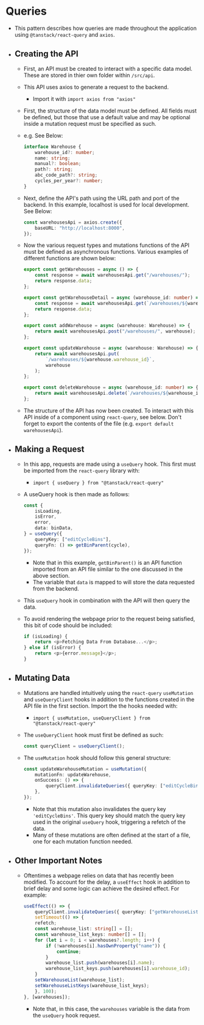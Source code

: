 # Queries

- This pattern describes how queries are made throughout the application using `@tanstack/react-query` and `axios`.

- ## Creating the API

  - First, an API must be created to interact with a specific data model. These are stored in thier own folder within `/src/api`.
  - This API uses axios to generate a request to the backend.
    - Import it with `import axios from "axios"`
  - First, the structure of the data model must be defined. All fields must be defined, but those that use a default value and may be optional inside a mutation request must be specified as such.
  - e.g. See Below:

    ```ts
    interface Warehouse {
        warehouse_id?: number;
        name: string;
        manual?: boolean;
        path?: string;
        abc_code_path?: string;
        cycles_per_year?: number;
    }
    ```

  - Next, define the API's path using the URL path and port of the backend. In this example, localhost is used for local development. See Below:

    ```ts
    const warehousesApi = axios.create({
        baseURL: "http://localhost:8000",
    });
    ```

  - Now the various request types and mutations functions of the API must be defined as asynchronous functions. Various examples of different functions are shown below:

    ```ts
    export const getWarehouses = async () => {
        const response = await warehousesApi.get("/warehouses/");
        return response.data;
    };

    export const getWarehouseDetail = async (warehouse_id: number) => {
        const response = await warehousesApi.get(`/warehouses/${warehouse_id}`);
        return response.data;
    };

    export const addWarehouse = async (warehouse: Warehouse) => {
        return await warehousesApi.post("/warehouses/", warehouse);
    };

    export const updateWarehouse = async (warehouse: Warehouse) => {
        return await warehousesApi.put(
            `/warehouses/${warehouse.warehouse_id}`,
            warehouse
        );
    };

    export const deleteWarehouse = async (warehouse_id: number) => {
        return await warehousesApi.delete(`/warehouses/${warehouse_id}`);
    };
    ```

  - The structure of the API has now been created. To interact with this API inside of a component using `react-query`, see below. Don't forget to export the contents of the file (e.g. `export default warehousesApi`).

- ## Making a Request

  - In this app, requests are made using a `useQuery` hook. This first must be imported from the `react-query` library with:
    - `import { useQuery } from "@tanstack/react-query"`
  - A useQuery hook is then made as follows:

    ```ts
    const {
        isLoading,
        isError,
        error,
        data: binData,
    } = useQuery({
        queryKey: ["editCycleBins"],
        queryFn: () => getBinParent(cycle),
    });
    ```

    - Note that in this example, `getBinParent()` is an API function imported from an API file similar to the one discussed in the above section.
    - The variable that `data` is mapped to will store the data requested from the backend.
  - This `useQuery` hook in combination with the API will then query the data.
  - To avoid rendering the webpage prior to the request being satisfied, this bit of code should be included:

    ```ts
    if (isLoading) {
        return <p>Fetching Data From Database...</p>;
    } else if (isError) {
        return <p>{error.message}</p>;
    }
    ```

- ## Mutating Data

  - Mutations are handled intuitively using the `react-query` `useMutation` and `useQueryClient` hooks in addition to the functions created in the API file in the first section. Import the the hooks needed with:
    - `import { useMutation, useQueryClient } from "@tanstack/react-query"`
  - The `useQueryClient` hook must first be defined as such:

    ```ts
    const queryClient = useQueryClient();
    ```

  - The `useMutation` hook should follow this general structure:

    ```ts
    const updateWarehouseMutation = useMutation({
        mutationFn: updateWarehouse,
        onSuccess: () => {
            queryClient.invalidateQueries({ queryKey: ["editCycleBins"] });
        },
    });
    ```

    - Note that this mutation also invalidates the query key `'editCycleBins'`. This query key should match the query key used in the original `useQuery` hook, triggering a refetch of the data.
    - Many of these mutations are often defined at the start of a file, one for each mutation function needed.

- ## Other Important Notes

  - Oftentimes a webpage relies on data that has recently been modified. To account for the delay, a `useEffect` hook in addition to brief delay and some logic can achieve the desired effect. For example:

    ```ts
    useEffect(() => {
        queryClient.invalidateQueries({ queryKey: ["getWarehouseList"] });
        setTimeout(() => {
        refetch;
        const warehouse_list: string[] = [];
        const warehouse_list_keys: number[] = [];
        for (let i = 0; i < warehouses?.length; i++) {
            if (!warehouses[i].hasOwnProperty("name")) {
                continue;
            }
            warehouse_list.push(warehouses[i].name);
            warehouse_list_keys.push(warehouses[i].warehouse_id);
        }
        setWarehouseList(warehouse_list);
        setWarehouseListKeys(warehouse_list_keys);
        }, 100);
    }, [warehouses]);
    ```

    - Note that, in this case, the `warehouses` variable is the data from the `useQuery` hook request.
